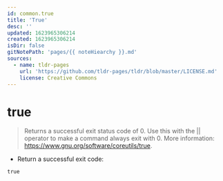 ```yaml
---
id: common.true
title: 'True'
desc: ''
updated: 1623965306214
created: 1623965306214
isDir: false
gitNotePath: 'pages/{{ noteHiearchy }}.md'
sources:
  - name: tldr-pages
    url: 'https://github.com/tldr-pages/tldr/blob/master/LICENSE.md'
    license: Creative Commons
---
```

# true

> Returns a successful exit status code of 0.
> Use this with the || operator to make a command always exit with 0.
> More information: <https://www.gnu.org/software/coreutils/true>.

- Return a successful exit code:

`true`

